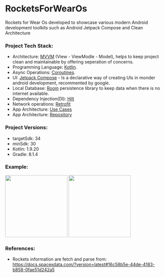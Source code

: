 # RocketsForWearOs

Rockets for Wear Os developed to showcase various modern Android development toolkits such as Android Jetpack Compose and Clean Architecture 

### Project Tech Stack:

  - Architecture: [MVVM](https://developer.android.com/topic/architecture) (View - ViewModle - Model), helps to keep project clean and maintainable by offering seperation of concerns.
  - Programming Language: [Kotlin](https://kotlinlang.org/docs/android-overview.html).
  - Async Operations: [Coroutines](https://developer.android.com/kotlin/coroutines).
  - UI: [Jetpack Compose](https://developer.android.com/compose) - Is a declarative way of creating UIs in monder android development, recommented by google.
  - Local Database: [Room](https://developer.android.com/training/data-storage/room) persistence library to keep data when there is no internet available.
  - Dependency Injection(DI): [Hilt](https://developer.android.com/training/dependency-injection/hilt-android)
  - Network operations: [Retrofit](https://square.github.io/retrofit/)
  - App Architecture: [Use Cases](https://developer.android.com/topic/architecture/domain-layer#dependencies)
  - App Architecture: [Repository](https://developer.android.com/topic/architecture/data-layer#architecture)

### Project Versions:
  * targetSdk: 34
  * minSdk: 30
  * Kotlin: 1.9.20
  * Gradle: 8.1.4

### Example: 
<img src="https://github.com/r1n1os/RocketsForWearOS/assets/32699540/0d878430-5917-4634-9a69-9f92cb40702c" width="200">
<img src="https://github.com/r1n1os/RocketsForWearOS/assets/32699540/8dd7af18-cd8e-47a6-b605-7c102f9b06f8" width="200">

### References:
 * Rockets information are fetch and parse from: https://docs.spacexdata.com/?version=latest#16c58b5e-44de-4183-b858-0fae51d242a5
